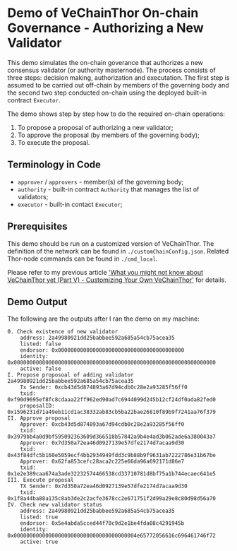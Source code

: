 # Demo of VeChainThor On-chain Governance - Authorizing a New Validator

This demo simulates the on-chain goverance that authorizes a new consensus validator (or authority masternode). The process consists of three steps: decision making, authorization and executation. The first step is assumed to be carried out off-chain by members of the governing body and the second two step conducted on-chain using the deployed built-in contract `Executor`. 

The demo shows step by step how to do the required on-chain operations:
 
1. To propose a proposal of authorizing a new validator;
2. To approve the proposal (by members of the governing body);
3. To execute the proposal.

## Terminology in Code

* `approver` / `approvers` - member(s) of the governing body;
* `authority` - built-in contract `Authority` that manages the list of validators;
* `executor` - built-in contact `Executor`;

## Prerequisites

This demo should be run on a customized version of VeChainThor. The definition of the network can be found in `./customChainConfig.json`. Related Thor-node commands can be found in `./cmd_local`.

Please refer to my previous article ['What you might not know about VeChainThor yet (Part V) - Customizing Your Own VeChainThor'](https://medium.com/@ziheng.zhou/what-you-might-not-know-about-vechainthor-yet-part-v-customizing-your-own-vechainthor-dd40a7667452) for details. 

## Demo Output

The following are the outputs after I ran the demo on my machine:
```
0. Check existence of new validator
	address: 2a49980921dd25babbee592a685a54cb75acea35
	listed: false
	endorsor: 0x0000000000000000000000000000000000000000
	identity: 0x0000000000000000000000000000000000000000000000000000000000000000
	active: false
I. Propose proposoal of adding validator 2a49980921dd25babbee592a685a54cb75acea35
	Tx Sender: 0xcb43d5d874893a67d94cdb0c28e2a93285f56ff0
	txid: 0xf90d9695ef8fc8cdaaa22ff962ed90ad7c6944099d245b12cf24df0ada82fed0
	proposalID: 0x1596231d71a49eb11cd1ac38332ab83cb5ba22bae26810f89b9f7241aa76f379
II. Approve proposal
	Approver: 0xcb43d5d874893a67d94cdb0c28e2a93285f56ff0
	txid: 0x3979bb4a0d9bf595092363609d366518b57842a9b4e4ad3b062ade6a380043a7
	Approver: 0x7d350a72ea46d0927139e57dfe2174d7acaa9d30
	txid: 0x43f84dfc5b160e5059ecf4bb2934949fdd3c9b88b9f9631ab7222786e31b67be
	Approver: 0x62fa853cefc28aca2c225e66da96a692171d86e7
	txid: 0x1e2e389caa674a3ade32232574466538cd33710781d8bf75a1b744ecaec641e5
III. Execute proposal
	TX Sender: 0x7d350a72ea46d0927139e57dfe2174d7acaa9d30
	txid: 0x1f8a44ba88a135c8ab3de2c2acfe3678cc2e671751f2d99a29e8c80d98d56a70
IV. Check new validator status
	address: 2a49980921dd25babbee592a685a54cb75acea35
	listed: true
	endorsor: 0x5e4abda5cced44f70c9d2e1be4fda08c4291945b
	identity: 0x000000000000000000000000000000000000004e65772056616c696461746f72
	active: true
```